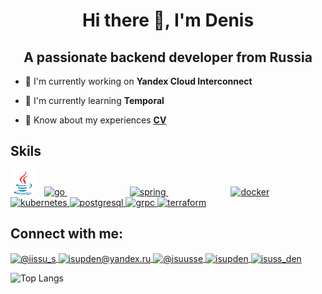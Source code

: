 <h1 align="center">Hi there 👋, I'm Denis</h1>
<h2 align="center">A passionate backend developer from Russia</h2>

- 🔭 I'm currently working on **Yandex Cloud Interconnect**

- 🌱 I'm currently learning **Temporal**

- 📄 Know about my experiences [**CV**](resume.pdf)

<h2 align="left">Skils</h2>
<p align="left">
  <a href="https://www.java.com" target="blank" style="display: inline-block; margin-right: 10px;">
    <img src="https://raw.githubusercontent.com/devicons/devicon/master/icons/java/java-original.svg" alt="java" width="40" height="40"/>
  </a>
  <a href="https://golang.org" target="blank" style="margin-right: 100px;">
    <img src="https://cdn.jsdelivr.net/gh/devicons/devicon@latest/icons/go/go-original-wordmark.svg" alt="go" width="40" height="40"/>
  </a>
  <a href="https://spring.io/" target="blank" style="margin-right: 100px;">
    <img src="https://www.vectorlogo.zone/logos/springio/springio-icon.svg" alt="spring" width="40" height="40"/>
  </a>
  <a href="https://www.docker.com/" target="blank"> 
    <img src="https://cdn.jsdelivr.net/gh/devicons/devicon@latest/icons/docker/docker-original.svg" alt="docker" width="40" height="40"/>
  </a>
  <a href="https://kubernetes.io" target="blank">
    <img src="https://www.vectorlogo.zone/logos/kubernetes/kubernetes-icon.svg" alt="kubernetes" width="40" height="40"/>
  </a>
  <a href="https://www.postgresql.org" target="blank">
    <img src="https://cdn.jsdelivr.net/gh/devicons/devicon@latest/icons/postgresql/postgresql-plain.svg" alt="postgresql" width="40" height="40"/>
  </a>
  <a href="https://grpc.io/" target="blank">
    <img src="https://cdn.jsdelivr.net/gh/devicons/devicon@latest/icons/grpc/grpc-original.svg" alt="grpc" width="40" height="40"/>
  </a>
  <a href="https://www.terraform.io/" target="blank">
    <img src="https://cdn.jsdelivr.net/gh/devicons/devicon@latest/icons/terraform/terraform-original.svg" alt="terraform" width="40" height="40"/>
  </a>
</p>


<h2 align="left">Connect with me:</h2>
<p align="left">
  <a href="https://t.me/iissu_s" target="blank">
    <img align="center" src="https://firebasestorage.googleapis.com/v0/b/icon-finder-91d39.appspot.com/o/icons%2Fbrand%2Ftelegram.svg?alt=media&token=e5e5c305-0497-43a6-813e-50310c6bed70" alt="@iissu_s" height="30" width="40" />
  </a>
  <a href="mailto:isupden@yandex.ru" target="blank">
    <img align="center" src="https://firebasestorage.googleapis.com/v0/b/icon-finder-91d39.appspot.com/o/icons%2Fbrand%2Fgmail.svg?alt=media&token=05b0af66-de83-48a0-a053-27b25c2f4074" alt="isupden@yandex.ru" height="30" width="40" />
  </a>
  <a href="https://twitter.com/isuusse" target="blank">
    <img align="center" src="https://raw.githubusercontent.com/rahuldkjain/github-profile-readme-generator/master/src/images/icons/Social/twitter.svg" alt="@isuusse" height="30" width="40" />
  </a>
  <a href="https://linkedin.com/in/isupden" target="blank">
    <img align="center" src="https://raw.githubusercontent.com/rahuldkjain/github-profile-readme-generator/master/src/images/icons/Social/linked-in-alt.svg" alt="isupden" height="30" width="40" />
  </a>
  <a href="https://instagram.com/isuss_den" target="blank">
    <img align="center" src="https://raw.githubusercontent.com/rahuldkjain/github-profile-readme-generator/master/src/images/icons/Social/instagram.svg" alt="isuss_den" height="30" width="40" />
  </a>
</p>

![Top Langs](https://github-readme-stats.vercel.app/api/top-langs/?username=isupden&layout=compact&hide=html,css,scss&theme=transparent)
